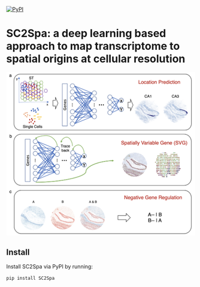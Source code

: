 [![PyPI](https://img.shields.io/pypi/v/SC2Spa?logo=PyPI)](https://pypi.org/project/SC2Spa)

SC2Spa: a deep learning based approach to map transcriptome to spatial origins at cellular resolution
====================================================================================

<p align="center">
  <img src="./SC2Spa.png" alt="SC2Spa Overview" width="600"/>
</p>

## Install
Install SC2Spa via PyPI by running:
```
pip install SC2Spa
```
